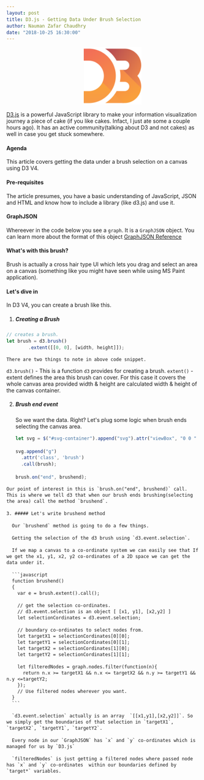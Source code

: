 ```yaml
---
layout: post
title: D3.js - Getting Data Under Brush Selection
author: Nauman Zafar Chaudhry
date: "2018-10-25 16:30:00"
---
```


<img src="/assets/d3js-icon.svg" style="margin-left:40%;width:150px;"/>

[D3.js](https://d3js.org/) is a powerful JavaScript library to make your information visualization journey a piece of cake (if you like cakes. Infact, I just ate some a couple hours ago). It has an active community(talking about D3 and not cakes) as well in case you get stuck somewhere.

#### Agenda
This article covers getting the data under a brush selection on a canvas using D3 V4.

#### Pre-requisites

The article presumes, you have a basic understanding of JavaScript, JSON and HTML and know how to include a library (like d3.js) and use it.

#### GraphJSON

Whereever in the code below you see a `graph`. It is a `GraphJSON` object. You can learn more about the format of this object [GraphJSON Reference](https://github.com/GraphAlchemist/GraphJSON)

#### What's with this brush?

Brush is actually a cross hair type UI which lets you drag and select an area on a canvas (something like you might have seen while using MS Paint application).

#### Let's dive in

In D3 V4, you can create a brush like this.

1. #####  Creating a Brush
```javascript
// creates a brush.
let brush = d3.brush()
        .extent([[0, 0], [width, height]]);
```

    There are two things to note in above code snippet.
   `d3.brush()` - This is a function `d3` provides for creating a brush.
   `extent()` - extent defines the area this brush can cover. For this case it covers the whole canvas area provided width & height are calculated width & height of the canvas container.

2. ##### Brush end event

    So we want the data. Right? Let's plug some logic when brush ends selecting the canvas area.

    ```javascript
    let svg = $("#svg-container").append("svg").attr("viewBox", "0 0 " + width + " " + height);

    svg.append("g")
      .attr('class', 'brush')
      .call(brush);

    brush.on("end", brushend);
  ```
  Our point of interest in this is `brush.on("end", brushend)` call. This is where we tell d3 that when our brush ends brushing(selecting the area) call the method `brushend`.

3. ##### Let's write brushend method

    Our `brushend` method is going to do a few things.

    Getting the selection of the d3 brush using `d3.event.selection`.

    If we map a canvas to a co-ordinate system we can easily see that If we get the x1, y1, x2, y2 co-ordinates of a 2D space we can get the data under it.

    ```javascript
    function brushend()
    {
      var e = brush.extent().call();

      // get the selection co-ordinates.
      // d3.event.selection is an object [ [x1, y1], [x2,y2] ]
      let selectionCordinates = d3.event.selection;

      // boundary co-ordinates to select nodes from.
      let targetX1 = selectionCordinates[0][0];
      let targetY1 = selectionCordinates[0][1];
      let targetX2 = selectionCordinates[1][0];
      let targetY2 = selectionCordinates[1][1];

      let filteredNodes = graph.nodes.filter(function(n){
        return n.x >= targetX1 && n.x <= targetX2 && n.y >= targetY1 && n.y <=targetY2;
      });
      // Use filtered nodes wherever you want.
    }
    ```

    `d3.event.selection` actually is an array  `[[x1,y1],[x2,y2]]`. So we simply get the boundaries of that selection in `targetX1`, `targetX2`, `targetY1`, `targetY2`.

    Every node in our `GraphJSON` has `x` and `y` co-ordinates which is managed for us by `D3.js`

    `filteredNodes` is just getting a filtered nodes where passed node has `x` and `y` co-ordinates  within our boundaries defined by `target*` variables.
